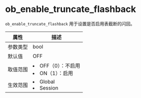 # ob_enable_truncate_flashback

`ob_enable_truncate_flashback` 用于设置是否启用表截断的闪回。

| **属性** |                                                     **描述**                                                      |
|--------|-----------------------------------------------------------------------------------------------------------------|
| 参数类型   | bool                         |
| 默认值    | OFF                          |
| 取值范围   | <li> OFF（0）：不启用   <li> ON（1）：启用    |
| 生效范围   | <li> Global   <li> Session         |
